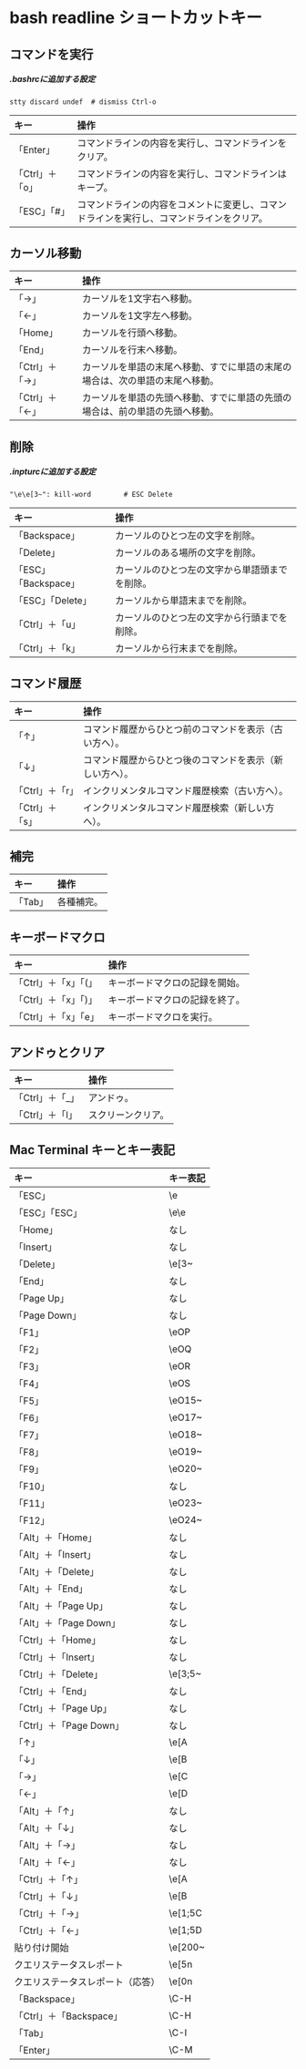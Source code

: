 # bash readline ショートカットキー

## コマンドを実行

##### .bashrcに追加する設定

	stty discard undef	# dismiss Ctrl-o

|キー|操作|
|:---|:---|
|「Enter」|コマンドラインの内容を実行し、コマンドラインをクリア。|
|「Ctrl」＋「o」|コマンドラインの内容を実行し、コマンドラインはキープ。|
|「ESC」「#」|コマンドラインの内容をコメントに変更し、コマンドラインを実行し、コマンドラインをクリア。|

## カーソル移動

|キー|操作|
|:---|:---|
|「→」|カーソルを1文字右へ移動。|
|「←」|カーソルを1文字左へ移動。|
|「Home」|カーソルを行頭へ移動。|
|「End」|カーソルを行末へ移動。|
|「Ctrl」＋「→」|カーソルを単語の末尾へ移動、すでに単語の末尾の場合は、次の単語の末尾へ移動。|
|「Ctrl」＋「←」|カーソルを単語の先頭へ移動、すでに単語の先頭の場合は、前の単語の先頭へ移動。|

## 削除

##### .inpturcに追加する設定

	"\e\e[3~": kill-word		# ESC Delete

|キー|操作|
|:---|:---|
|「Backspace」|カーソルのひとつ左の文字を削除。|
|「Delete」|カーソルのある場所の文字を削除。|
|「ESC」「Backspace」|カーソルのひとつ左の文字から単語頭までを削除。|
|「ESC」「Delete」|カーソルから単語末までを削除。|
|「Ctrl」＋「u」|カーソルのひとつ左の文字から行頭までを削除。|
|「Ctrl」＋「k」|カーソルから行末までを削除。|

## コマンド履歴

|キー|操作|
|:---|:---|
|「↑」|コマンド履歴からひとつ前のコマンドを表示（古い方へ）。|
|「↓」|コマンド履歴からひとつ後のコマンドを表示（新しい方へ）。|
|「Ctrl」＋「r」|インクリメンタルコマンド履歴検索（古い方へ）。|
|「Ctrl」＋「s」|インクリメンタルコマンド履歴検索（新しい方へ）。|

## 補完

|キー|操作|
|:---|:---|
|「Tab」|各種補完。|

## キーボードマクロ

|キー|操作|
|:---|:---|
|「Ctrl」＋「x」「(」|キーボードマクロの記録を開始。|
|「Ctrl」＋「x」「)」|キーボードマクロの記録を終了。|
|「Ctrl」＋「x」「e」|キーボードマクロを実行。|

## アンドゥとクリア

|キー|操作|
|:---|:---|
|「Ctrl」＋「_」|アンドゥ。|
|「Ctrl」＋「l」|スクリーンクリア。|

## Mac Terminal キーとキー表記

|キー|キー表記|
|:---|:---|
|「ESC」|\e|
|「ESC」「ESC」|\e\e|
|「Home」|なし|
|「Insert」|なし|
|「Delete」|\e[3~|
|「End」|なし|
|「Page Up」|なし|
|「Page Down」|なし|
|「F1」|\eOP|
|「F2」|\eOQ|
|「F3」|\eOR|
|「F4」|\eOS|
|「F5」|\eO15~|
|「F6」|\eO17~|
|「F7」|\eO18~|
|「F8」|\eO19~|
|「F9」|\eO20~|
|「F10」|なし|
|「F11」|\eO23~|
|「F12」|\eO24~|
|「Alt」＋「Home」|なし|
|「Alt」＋「Insert」|なし|
|「Alt」＋「Delete」|なし|
|「Alt」＋「End」|なし|
|「Alt」＋「Page Up」|なし|
|「Alt」＋「Page Down」|なし|
|「Ctrl」＋「Home」|なし|
|「Ctrl」＋「Insert」|なし|
|「Ctrl」＋「Delete」|\e[3;5~|
|「Ctrl」＋「End」|なし|
|「Ctrl」＋「Page Up」|なし|
|「Ctrl」＋「Page Down」|なし|
|「↑」|\e[A|
|「↓」|\e[B|
|「→」|\e[C|
|「←」|\e[D|
|「Alt」＋「↑」|なし|
|「Alt」＋「↓」|なし|
|「Alt」＋「→」|なし|
|「Alt」＋「←」|なし|
|「Ctrl」＋「↑」|\e[A|
|「Ctrl」＋「↓」|\e[B|
|「Ctrl」＋「→」|\e[1;5C|
|「Ctrl」＋「←」|\e[1;5D|
|貼り付け開始|\e[200~|
|クエリステータスレポート|\e[5n|
|クエリステータスレポート（応答）|\e[0n|
|「Backspace」|\C-H|
|「Ctrl」＋「Backspace」|\C-H|
|「Tab」|\C-I|
|「Enter」|\C-M|
